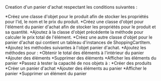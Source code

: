 Creation d'un panier d'achat respectant les conditions suivantes :

*Créez une classe d'objet pour le produit afin de stocker les propriétés pour l'id, le nom et le prix du produit.
*Créez une classe d'objet pour l'élément du panier d'achat afin de stocker les propriétés pour le produit et sa quantité.
*Ajoutez à la classe d'objet précédente la méthode pour calculer le prix total de l'élément.
*Créez une autre classe d'objet pour le panier d'achat qui contient un tableau d'instances de ShoppingCartItem.
*Ajoutez les méthodes suivantes à l'objet panier d'achat.
*Ajoutez les méthodes pour :
*Obtenir le total des éléments à l'intérieur du panier
*Ajouter des éléments
*Supprimer des éléments
*Afficher les éléments du panier
*Passez à tester la capacité de nos objets à :
*Créer des produits
*Créer un panier d'achat
*Ajouter des éléments au panier
*Afficher le panier
*Supprimer un élément du panier
